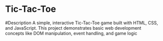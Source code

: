 # Tic-Tac-Toe
#Description
A simple, interactive Tic-Tac-Toe game built with HTML, CSS, and JavaScript. This project demonstrates basic web development concepts like DOM manipulation, event handling, and game logic
